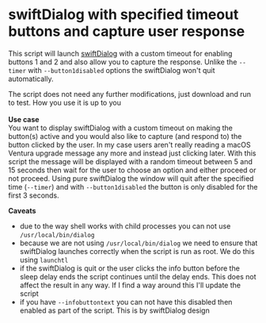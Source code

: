# swiftDialog with specified timeout buttons and capture user response
This script will launch [swiftDialog](https://github.com/bartreardon/swiftDialog) with a custom timeout for enabling buttons 1 and 2 and also allow you to capture the response. Unlike the `--timer` with `--button1disabled` options the swiftDialog won't quit automatically. 

The script does not need any further modifications, just download and run to test. How you use it is up to you<br><br>
**Use case**<br>
You want to display swiftDialog with a custom timeout on making the button(s) active and you would also like to capture (and respond to) the button clicked by the user. In my case users aren't really reading a macOS Ventura upgrade message any more and instead just clicking later. With this script the message will be displayed with a random timeout between 5 and 15 seconds then wait for the user to choose an option and either proceed or not proceed. Using pure swiftDialog the window will quit after the specified time (`--timer`) and with `--button1disabled` the button is only disabled for the first 3 seconds.

**Caveats**
- due to the way shell works with child processes you can not use `/usr/local/bin/dialog`
- because we are not using `/usr/local/bin/dialog` we need to ensure that swiftDialog launches correctly when the script is run as root. We do this using `launchtl`
- if the swiftDialog is quit or the user clicks the info button before the sleep delay ends the script continues until the delay ends. This does not affect the result in any way. If I find a way around this I'll update the script
- if you have `--infobuttontext` you can not have this disabled then enabled as part of the script. This is by swiftDialog design
